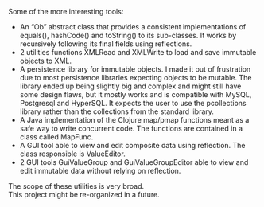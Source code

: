 Some of the more interesting tools:
  * An “Ob” abstract class that provides a consistent implementations of equals(), hashCode() and toString() to its sub-classes. It works by recursively following its final fields using reflections.
  * 2 utilities functions XMLRead and XMLWrite to load and save immutable objects to XML.
  * A persistence library for immutable objects. I made it out of frustration due to most persistence libraries expecting objects to be mutable. The library ended up being slightly big and complex and might still have some design flaws, but it mostly works and is compatible with MySQL, Postgresql and HyperSQL. It expects the user to use the pcollections library rather than the collections from the standard library.
  * A Java implementation of the Clojure map/pmap functions meant as a safe way to write concurrent code. The functions are contained in a class called MapFunc.
  * A GUI tool able to view and edit composite data using reflection. The class responsible is ValueEditor.
  * 2 GUI tools GuiValueGroup and GuiValueGroupEditor able to view and edit immutable data without relying on reflection.

The scope of these utilities is very broad.<br />
This project might be re-organized in a future.